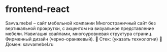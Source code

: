 # frontend-react
Savva.mebel – сайт мебельной компании  Многостраничный сайт без вертикальной прокрутки, с акцентом на визуальное представление мебели. Навигация свайпами, многоуровневая структура страниц. Фирменный дизайн (черно-оранжевый).  🔹 Стек: (указать технологии) 🔹 Домен: savvamebel.ru
